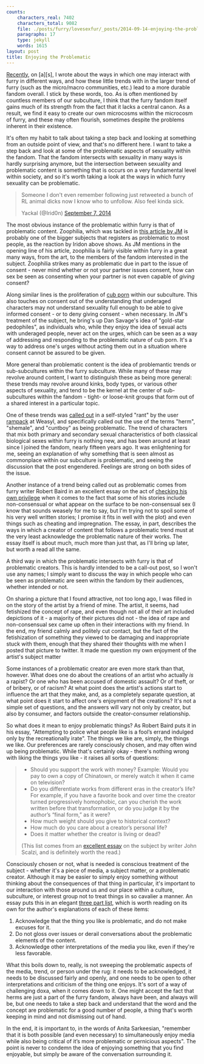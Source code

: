 ```yaml
---
counts:
    characters_real: 7402
    characters_total: 9082
    file: ./posts/furry/lovesexfur/_posts/2014-09-14-enjoying-the-problematic.markdown
    paragraphs: 17
    type: jekyll
    words: 1615
layout: post
title: Enjoying the Problematic
---
```


[Recently](http://adjectivespecies.com/2014/06/25/trends-within-trends/),
on \[a\]\[s\], I wrote about the ways in which one may interact with furry in
different ways, and how these little trends with in the larger trend of furry
(such as the micro/macro communities, etc.) lead to a more durable fandom
overall.  I stick by these words, too.  As is often mentioned by countless
members of our subculture, I think that the furry fandom itself gains much of
its strength from the fact that it lacks a central canon.  As a result, we find
it easy to create our own microcosms within the microcosm of furry, and these
may often flourish, sometimes despite the problems inherent in their existence.

It's often my habit to talk about taking a step back and looking at something
from an outside point of view, and that's no different here.  I want to take a
step back and look at some of the problematic aspects of sexuality within the
fandom.  That the fandom intersects with sexuality in many ways is hardly
surprising anymore, but the intersection between sexuality and problematic
content is something that is occurs on a very fundamental level within society,
and so it's worth taking a look at the ways in which furry sexuality can be
problematic.<!--more-->

> Someone I don't even remember following just retweeted a bunch of RL animal
> dicks now I know who to unfollow. Also feel kinda sick.
>
> Yackal (@Irid0n) <a href="https://twitter.com/Irid0n/status/508649770899238913">September 7, 2014</a>

The most obvious instance of the problematic within furry is that of
problematic content.  Zoophilia, which was tackled in [this article by
JM](http://adjectivespecies.com/2013/01/14/why-zoophilia-is-a-furry-issue/) is
probably one of the bigger subjects that registers as problematic to most
people, as the reaction by Iridon above shows.  As JM mentions in the opening
line of his article, zoophilia is fairly visible within furry in a great many
ways, from the art, to the members of the fandom interested in the subject.
Zoophilia strikes many as problematic due in part to the issue of consent -
never mind whether or not your partner issues consent, how can sex be seen as
consenting when your partner is not even capable of *giving* consent?

Along similar lines is the proliferation of [cub
porn](http://adjectivespecies.com/2012/07/16/in-defence-of-cub-porn/) within
our subculture.  This also touches on consent out of the understanding that
underaged characters may not understand sexuality full enough to be able to
give informed consent - or to deny giving consent - when necessary.  In JM's
treatment of the subject, he bring's up Dan Savage's idea of "gold-star
pedophiles", as individuals who, while they enjoy the idea of sexual acts with
underaged people, never act on the urges, which can be seen as a way of
addressing and responding to the problematic nature of cub porn.  It's a way to
address one's urges without acting them out in a situation where consent cannot
be assured to be given.

More general than problematic content is the idea of problemantic trends or
sub-subcultures within the furry subculture.  While many of these may revolve
around content, I want to distinguish these as being more general: these trends
may revolve around kinks, body types, or various other aspects of sexuality,
and tend to be the kernel at the center of sub-subcultures within the fandom -
tight- or loose-knit groups that form out of a shared interest in a particular
topic.

One of these trends was [called
out](https://www.weasyl.com/journal/61156/rant-stop-using-herm-shemale-cuntboy-for-your-porn)
in a self-styled "rant" by the user [rampack](https://www.weasyl.com/~rampack)
at Weasyl, and specifically called out the use of the terms "herm", "shemale",
and "cuntboy" as being problematic.  The trend of characters that mix both
primary and secondary sexual characteristics of both classical biological sexes
within furry is nothing new, and has been around at least since I joined the
fandom, nearly fifteen years ago.  It was enlightening for me, seeing an
explanation of why something that is seen almost as commonplace within our
subculture is problematic, and seeing the discussion that the post engendered.
Feelings are strong on both sides of the issue.

Another instance of a trend being called out as problematic comes from furry
writer Robert Baird in an excellent essay on the act of [checking his own
privilege](http://notwithabang.com/post/96879328026/rob-checks-his-privilege)
when it comes to the fact that some of his stories include non-consensual or
what appear on the surface to be non-consensual sex (I know that sounds weasely
for me to say, but I'm trying not to spoil some of his very well written
stories; I promise it fits in well with the plot) and even things such as
cheating and impregnation.  The essay, in part, describes the ways in which a
creator of content that follows a problematic trend must at the very least
acknowledge the problematic nature of their works.   The essay itself is about
much, much more than just that, as I'll bring up later, but worth a read all
the same.

A third way in which the problematic intersects with furry is that of
problematic creators.  This is hardly intended to be a call-out post, so I
won't use any names; I simply want to discuss the way in which people who can
be seen as problematic are seen within the fandom by their audiences, whether
intended or not.

On sharing a picture that I found attractive, not too long ago, I was filled in
on the story of the artist by a friend of mine.  The artist, it seems, had
fetishized the concept of rape, and even though not all of their art included
depictions of it - a majority of their pictures did not - the idea of rape and
non-consensual sex came up often in their interactions with my friend.  In the
end, my friend calmly and politely cut contact, but the fact of the
fetishization of something they viewed to be damaging and inappropriate stuck
with them, enough that they shared their thoughts with me when I posted that
picture to twitter.  It made me question my own enjoyment of the artist's
subject matter

Some instances of a problematic creator are even more stark than that, however.
What does one do about the creations of an artist who actually <em>is</em> a
rapist?  Or one who has been accused of domestic assault?  Or of theft, or of
bribery, or of racism?  At what point does the artist's actions start to
influence the art that they make, and, as a completely separate question, at
what point does it start to affect one's enjoyment of the creations?  It's not
a simple set of questions, and the answers will vary not only by creator, but
also by consumer, and factors outside the creator-consumer relationship.

So what does it mean to enjoy problematic things?  As Robert Baird puts it in
his essay, "Attempting to police what people like is a fool’s errand indulged
only by the recreationally irate".  The things we like are, simply, the things
we like.  Our preferences are rarely consciously chosen, and may often wind up
being problematic.  While that's certainly okay - there's nothing wrong with
liking the things you like - it raises all sorts of questions:

> * Should you support the work with money? Example: Would you pay to own a
>   copy of Chinatown, or merely watch it when it came on television?
> * Do you differentiate works from different eras in the creator’s life? For
>   example, if you have a favorite book and over time the creator turned
>   progressively homophobic, can you cherish the work written before that
>   transformation, or do you judge it by the author’s “final form,” as it were?
> * How much weight should you give to historical context?
> * How much do you care about a creator’s personal life?
> * Does it matter whether the creator is living or dead?
> 
> (This list comes from an [excellent
> essay](http://whatever.scalzi.com/2014/03/19/reader-request-week-2014-6-enjoying-problematic-things/)
> on the subject by writer John Scalzi, and is definitely worth the read.)

Consciously chosen or not, what is needed is conscious treatment of the subject -
whether it's a piece of media, a subject matter, or a problematic creator.
Although it may be easier to simply enjoy something without thinking about the
consequences of that thing in particular, it's important to our interaction
with those around us and our place within a culture, subculture, or interest
group not to treat things in so cavalier a manner.  An essay puts this in an
elegant [three part
list](http://www.socialjusticeleague.net/2011/09/how-to-be-a-fan-of-problematic-things/),
which is worth reading on its own for the author's explanations of each of
these items:

1. Acknowledge that the thing you like is problematic, and do not make excuses
   for it.
2. Do not gloss over issues or derail conversations about the problematic
   elements of the content.
3. Acknowledge other interpretations of the media you like, even if they're
   less favorable.

What this boils down to, really, is not sweeping the problematic aspects of the
media, trend, or person under the rug: it needs to be acknowledged, it needs to
be discussed fairly and openly, and one needs to be open to other
interpretations and criticism of the thing one enjoys.  It's sort of a way of
challenging doxa, when it comes down to it.  One might accept the fact that
herms are just a part of the furry fandom, always have been, and always will
be, but one needs to take a step back and understand that the word and the
concept are problematic for a good number of people, a thing that's worth
keeping in mind and not dismissing out of hand.

In the end, it is important to, in the words of Anita Sarkeesian, "remember
that it is both possible (and even necessary) to simultaneously enjoy media
while also being critical of it’s more problematic or pernicious aspects".  The
point is never to condemn the idea of enjoying something that you find
enjoyable, but simply be aware of the conversation surrounding it.

